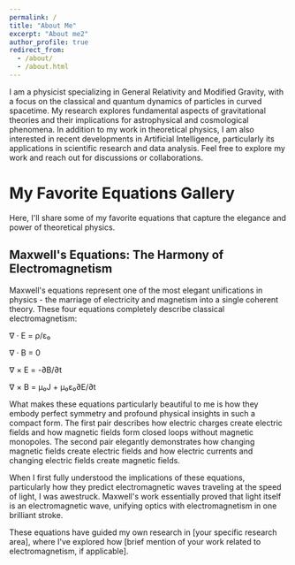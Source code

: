 ```yaml
---
permalink: /
title: "About Me"
excerpt: "About me2"
author_profile: true
redirect_from: 
  - /about/
  - /about.html
---
```

I am a physicist specializing in General Relativity and Modified Gravity, with a focus on the classical and quantum dynamics of particles in curved spacetime. My research explores fundamental aspects of gravitational theories and their implications for astrophysical and cosmological phenomena.
In addition to my work in theoretical physics, I am also interested in recent developments in Artificial Intelligence, particularly its applications in scientific research and data analysis.
Feel free to explore my work and reach out for discussions or collaborations.

# My Favorite Equations Gallery

Here, I'll share some of my favorite equations that capture the elegance and power of theoretical physics.

## Maxwell's Equations: The Harmony of Electromagnetism

Maxwell's equations represent one of the most elegant unifications in physics - the marriage of electricity and magnetism into a single coherent theory. These four equations completely describe classical electromagnetism:

∇ · E = ρ/ε₀

∇ · B = 0

∇ × E = -∂B/∂t

∇ × B = μ₀J + μ₀ε₀∂E/∂t

What makes these equations particularly beautiful to me is how they embody perfect symmetry and profound physical insights in such a compact form. The first pair describes how electric charges create electric fields and how magnetic fields form closed loops without magnetic monopoles. The second pair elegantly demonstrates how changing magnetic fields create electric fields and how electric currents and changing electric fields create magnetic fields.

When I first fully understood the implications of these equations, particularly how they predict electromagnetic waves traveling at the speed of light, I was awestruck. Maxwell's work essentially proved that light itself is an electromagnetic wave, unifying optics with electromagnetism in one brilliant stroke.

These equations have guided my own research in [your specific research area], where I've explored how [brief mention of your work related to electromagnetism, if applicable].








